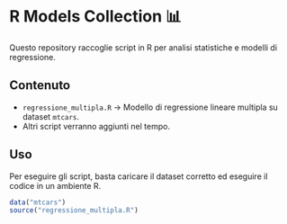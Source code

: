 # R Models Collection 📊

Questo repository raccoglie script in R per analisi statistiche e modelli di regressione.

## Contenuto
- `regressione_multipla.R` → Modello di regressione lineare multipla su dataset `mtcars`.
- Altri script verranno aggiunti nel tempo.

## Uso
Per eseguire gli script, basta caricare il dataset corretto ed eseguire il codice in un ambiente R.

```r
data("mtcars")
source("regressione_multipla.R")
